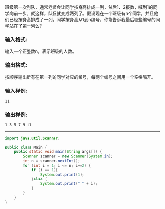 班级第一次列队，通常老师会让同学按身高排成一列，然后1、2报数，喊到1的同学向前一步，就这样，队伍就变成两列了。假设现在一个班级有n个同学，并且他们已经按身高排成了一列，同学按身高从1到n编号，你能告诉我最后哪些编号的同学站在了第一列么?

### 输入格式:

输入一个正整数n，表示班级的人数。

### 输出格式:

按顺序输出所有在第一列的同学对应的编号，每两个编号之间用一个空格隔开。

### 输入样例:

```in
11
```

### 输出样例:

```out
1 3 5 7 9 11
```

***

```java
import java.util.Scanner;

public class Main {
    public static void main(String args[]) {
        Scanner scanner = new Scanner(System.in);
        int n = scanner.nextInt();
        for (int i = 1; i <= n; i+=2) {
            if (i == 1){
                System.out.print(1);
            }else {
                System.out.print(" " + i);
            }
        }
    }
}
```

